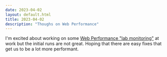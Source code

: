 ```yaml
---
date: 2023-04-02
layout: default.html
title: 2023-04-02
description: "Thoughs on Web Performance"
---
```


I'm excited about working on some [Web Performance "lab monitoring"](https://web.dev/lab-and-field-data-differences/) at work but the initial runs are not great. Hoping that there are easy fixes that get us to be a lot more performant.
